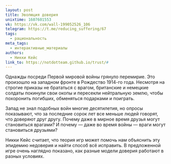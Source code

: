```yaml
---
layout: post
title: Эволюция доверия
unixtime: 1607601553
vk: https://vk.com/wall-199052526_106
telegram: https://t.me/reducing_suffering/67
tags:
  - рациональность
meta_tags:
  - интерактивные_материалы
authors:
  - Никки Кейс
link_to: https://notdotteam.github.io/trust/#
---
```

Однажды посреди Первой мировой войны грянуло перемирие. Это произошло на западном фронте в Рождество 1914-го года. Несмотря на строгие приказы не брататься с врагом, британские и немецкие солдаты покинули свои окопы и пересекли нейтральную землю, чтобы похоронить погибших, обменяться подарками и поиграть.

Запад не знал подобных войн многие десятилетия, но опросы показывают, что за последние сорок лет все меньше людей говорят, что доверяют друг другу. Почему даже в мирное время друзья могут становиться врагами? И почему — даже во время войны — враги могут становиться друзьями?

Никки Кейс считает, что теория игр может помочь нам объяснить эту эпидемию недоверия и найти способ всё исправить. В предложенной игре очень наглядно показано, как разные модели доверия работают в разных условиях.